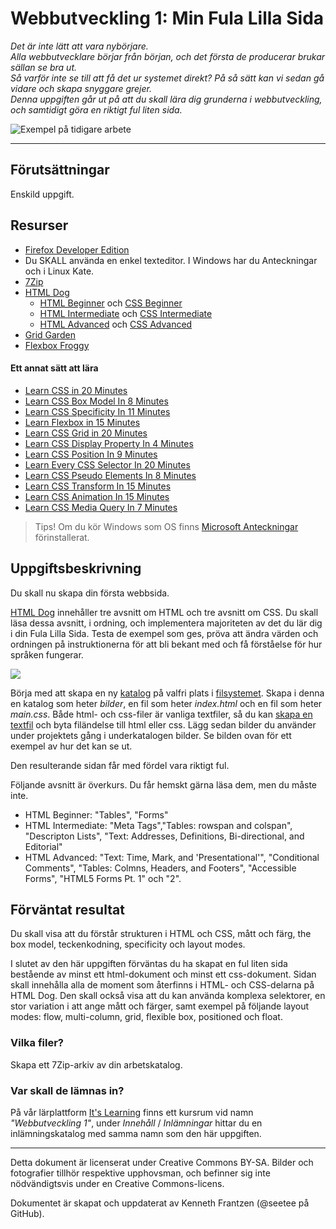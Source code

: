 # Webbutveckling 1: Min Fula Lilla Sida

_Det är inte lätt att vara nybörjare._  
_Alla webbutvecklare börjar från början, och det första de producerar brukar sällan se bra ut._  
_Så varför inte se till att få det ur systemet direkt? På så sätt kan vi sedan gå vidare och skapa snyggare grejer._  
_Denna uppgiften går ut på att du skall lära dig grunderna i webbutveckling, och samtidigt göra en riktigt ful liten sida._

![Exempel på tidigare arbete](https://user-images.githubusercontent.com/19572359/164434992-869c0759-2cbf-4fe4-9313-cb35a6ab2bef.png)

---

## Förutsättningar

Enskild uppgift.

## Resurser

* [Firefox Developer Edition](https://www.mozilla.org/sv-SE/firefox/developer/)
* Du SKALL använda en enkel texteditor. I Windows har du Anteckningar och i Linux Kate. 
* [7Zip](https://www.7-zip.org/)
* [HTML Dog](https://htmldog.com/)
    * [HTML Beginner](https://htmldog.com/guides/html/beginner/) och [CSS Beginner](https://htmldog.com/guides/css/beginner/)
    * [HTML Intermediate](https://htmldog.com/guides/html/intermediate/) och [CSS Intermediate](https://htmldog.com/guides/css/intermediate/)
    * [HTML Advanced](https://htmldog.com/guides/html/advanced/) och [CSS Advanced](https://htmldog.com/guides/css/advanced/)
* [Grid Garden](https://cssgridgarden.com/)  
* [Flexbox Froggy](https://flexboxfroggy.com/#sv)  

#### Ett annat sätt att lära
* [Learn CSS in 20 Minutes](https://youtu.be/1PnVor36_40)  
* [Learn CSS Box Model In 8 Minutes](https://youtu.be/rIO5326FgPE)  
* [Learn CSS Specificity In 11 Minutes](https://youtu.be/CHyPGSpIhSs)  
* [Learn Flexbox in 15 Minutes](https://youtu.be/fYq5PXgSsbE)  
* [Learn CSS Grid in 20 Minutes](https://youtu.be/9zBsdzdE4sM)  
* [Learn CSS Display Property In 4 Minutes](https://youtu.be/Qf-wVa9y9V4)  
* [Learn CSS Position In 9 Minutes](https://youtu.be/jx5jmI0UlXU)  
* [Learn Every CSS Selector In 20 Minutes](https://youtu.be/l1mER1bV0N0)  
* [Learn CSS Pseudo Elements In 8 Minutes](https://youtu.be/OtBpgtqrjyo)  
* [Learn CSS Transform In 15 Minutes](https://youtu.be/rzD-cPhq02E)  
* [Learn CSS Animation In 15 Minutes](https://youtu.be/YszONjKpgg4)  
* [Learn CSS Media Query In 7 Minutes](https://youtu.be/yU7jJ3NbPdA)  

> Tips! Om du kör Windows som OS finns [Microsoft Anteckningar](https://support.microsoft.com/sv-se/windows/hj%C3%A4lp-i-anteckningar-4d68c388-2ff2-0e7f-b706-35fb2ab88a8c) förinstallerat. 

## Uppgiftsbeskrivning

Du skall nu skapa din första webbsida.

[HTML Dog](https://htmldog.com/) innehåller tre avsnitt om HTML och tre avsnitt om CSS. Du skall läsa dessa avsnitt, i ordning, och implementera majoriteten av det du lär dig i din Fula Lilla Sida. Testa de exempel som ges, pröva att ändra värden och ordningen på instruktionerna för att bli bekant med och få förståelse för hur språken fungerar.

![](https://user-images.githubusercontent.com/19572359/164436013-cf35c51e-4e6c-4978-ad61-708f6c6d4416.png)

Börja med att skapa en ny [katalog](https://sv.wikipedia.org/wiki/Katalog_(datorteknik)) på valfri plats i [filsystemet](https://sv.wikipedia.org/wiki/Filsystem). Skapa i denna en katalog som heter _bilder_, en fil som heter _index.html_ och en fil som heter _main.css_. Både html- och css-filer är vanliga textfiler, så du kan [skapa en textfil](https://www.wikihow.com/Make-a-New-File-in-Windows) och byta filändelse till html eller css. Lägg sedan bilder du använder under projektets gång i underkatalogen bilder. Se bilden ovan för ett exempel av hur det kan se ut.

Den resulterande sidan får med fördel vara riktigt ful.

Följande avsnitt är överkurs. Du får hemskt gärna läsa dem, men du måste inte. 
* HTML Beginner: "Tables", "Forms"
* HTML Intermediate: "Meta Tags","Tables: rowspan and colspan", "Descripton Lists", "Text: Addresses, Definitions, Bi-directional, and Editorial"
* HTML Advanced: "Text: Time, Mark, and 'Presentational'", "Conditional Comments", "Tables: Colmns, Headers, and Footers", "Accessible Forms", "HTML5 Forms Pt. 1" och "2".

## Förväntat resultat

Du skall visa att du förstår strukturen i HTML och CSS, mått och färg, the box model, teckenkodning, specificity och layout modes.

I slutet av den här uppgiften förväntas du ha skapat en ful liten sida bestående av minst ett html-dokument och minst ett css-dokument. Sidan skall innehålla alla de moment som återfinns i HTML- och CSS-delarna på HTML Dog. Den skall också visa att du kan använda komplexa selektorer, en stor variation i att ange mått och färger, samt exempel på följande layout modes: flow, multi-column, grid, flexible box, positioned och float.

### Vilka filer?

Skapa ett 7Zip-arkiv av din arbetskatalog.

### Var skall de lämnas in?

På vår lärplattform [It's Learning](https://stenungsund.itslearning.com/) finns ett kursrum vid namn _"Webbutveckling 1"_, under _Innehåll_ / _Inlämningar_ hittar du en inlämningskatalog med samma namn som den här uppgiften.

---

Detta dokument är licenserat under Creative Commons BY-SA. Bilder och fotografier tillhör respektive upphovsman, och befinner sig inte nödvändigtsvis under en Creative Commons-licens.

Dokumentet är skapat och uppdaterat av Kenneth Frantzen (@seetee på GitHub).
